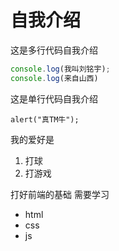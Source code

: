 # 自我介绍

这是多行代码自我介绍
```javascript
console.log(我叫刘铭宇);
console.log(来自山西)
```

这是单行代码自我介绍

`
alert("真TM牛");
`

我的爱好是
1. 打球
2. 打游戏

打好前端的基础 需要学习
* html
* css
* js
